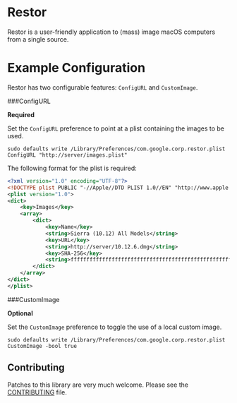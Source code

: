# Restor

Restor is a user-friendly application to (mass) image macOS
computers from a single source.

# Example Configuration

Restor has two configurable features: `ConfigURL` and `CustomImage`.

###ConfigURL

__Required__

Set the `ConfigURL` preference to point at a plist
containing the images to be used.

`sudo defaults write /Library/Preferences/com.google.corp.restor.plist ConfigURL "http://server/images.plist"`

The following format for the plist is required:

```xml
<?xml version="1.0" encoding="UTF-8"?>
<!DOCTYPE plist PUBLIC "-//Apple//DTD PLIST 1.0//EN" "http://www.apple.com/DTDs/PropertyList-1.0.dtd">
<plist version="1.0">
<dict>
	<key>Images</key>
	<array>
		<dict>
			<key>Name</key>
			<string>Sierra (10.12) All Models</string>
			<key>URL</key>
			<string>http://server/10.12.6.dmg</string>
			<key>SHA-256</key>
			<string>ffffffffffffffffffffffffffffffffffffffffffffffffffffffffffffffff</string>
		</dict>
	</array>
</dict>
</plist>
```

###CustomImage

__Optional__

Set the `CustomImage` preference to toggle the use of a local custom image.

`sudo defaults write /Library/Preferences/com.google.corp.restor.plist CustomImage -bool true`

## Contributing

Patches to this library are very much welcome.
Please see the [CONTRIBUTING](https://github.com/google/macops-molxpcconecction/blob/master/CONTRIBUTING.md) file.

